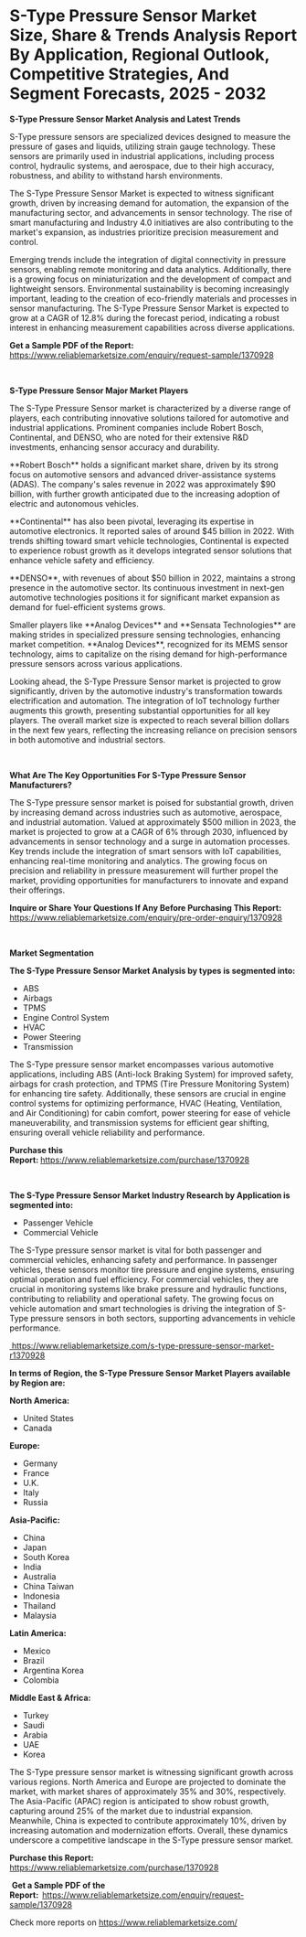 <p><h1>S-Type Pressure Sensor Market Size, Share & Trends Analysis Report By Application, Regional Outlook, Competitive Strategies, And Segment Forecasts, 2025 - 2032</h1></p><p><strong>S-Type Pressure Sensor Market Analysis and Latest Trends</strong></p>
<p><p>S-Type pressure sensors are specialized devices designed to measure the pressure of gases and liquids, utilizing strain gauge technology. These sensors are primarily used in industrial applications, including process control, hydraulic systems, and aerospace, due to their high accuracy, robustness, and ability to withstand harsh environments. </p><p>The S-Type Pressure Sensor Market is expected to witness significant growth, driven by increasing demand for automation, the expansion of the manufacturing sector, and advancements in sensor technology. The rise of smart manufacturing and Industry 4.0 initiatives are also contributing to the market's expansion, as industries prioritize precision measurement and control.</p><p>Emerging trends include the integration of digital connectivity in pressure sensors, enabling remote monitoring and data analytics. Additionally, there is a growing focus on miniaturization and the development of compact and lightweight sensors. Environmental sustainability is becoming increasingly important, leading to the creation of eco-friendly materials and processes in sensor manufacturing. The S-Type Pressure Sensor Market is expected to grow at a CAGR of 12.8% during the forecast period, indicating a robust interest in enhancing measurement capabilities across diverse applications.</p></p>
<p><strong>Get a Sample PDF of the Report:&nbsp;</strong> <a href="https://www.reliablemarketsize.com/enquiry/request-sample/1370928?utm_campaign=3550&utm_medium=2&utm_source=Github&utm_content=ia&utm_term=22032025&utm_id=s-type-pressure-sensor">https://www.reliablemarketsize.com/enquiry/request-sample/1370928</a></p>
<p>&nbsp;</p>
<p><strong>S-Type Pressure Sensor Major Market Players</strong></p>
<p><p>The S-Type Pressure Sensor market is characterized by a diverse range of players, each contributing innovative solutions tailored for automotive and industrial applications. Prominent companies include Robert Bosch, Continental, and DENSO, who are noted for their extensive R&D investments, enhancing sensor accuracy and durability.</p><p>**Robert Bosch** holds a significant market share, driven by its strong focus on automotive sensors and advanced driver-assistance systems (ADAS). The company's sales revenue in 2022 was approximately $90 billion, with further growth anticipated due to the increasing adoption of electric and autonomous vehicles.</p><p>**Continental** has also been pivotal, leveraging its expertise in automotive electronics. It reported sales of around $45 billion in 2022. With trends shifting toward smart vehicle technologies, Continental is expected to experience robust growth as it develops integrated sensor solutions that enhance vehicle safety and efficiency.</p><p>**DENSO**, with revenues of about $50 billion in 2022, maintains a strong presence in the automotive sector. Its continuous investment in next-gen automotive technologies positions it for significant market expansion as demand for fuel-efficient systems grows.</p><p>Smaller players like **Analog Devices** and **Sensata Technologies** are making strides in specialized pressure sensing technologies, enhancing market competition. **Analog Devices**, recognized for its MEMS sensor technology, aims to capitalize on the rising demand for high-performance pressure sensors across various applications.</p><p>Looking ahead, the S-Type Pressure Sensor market is projected to grow significantly, driven by the automotive industry's transformation towards electrification and automation. The integration of IoT technology further augments this growth, presenting substantial opportunities for all key players. The overall market size is expected to reach several billion dollars in the next few years, reflecting the increasing reliance on precision sensors in both automotive and industrial sectors.</p></p>
<p>&nbsp;</p>
<p><strong>What Are The Key Opportunities For S-Type Pressure Sensor Manufacturers?</strong></p>
<p><p>The S-Type pressure sensor market is poised for substantial growth, driven by increasing demand across industries such as automotive, aerospace, and industrial automation. Valued at approximately $500 million in 2023, the market is projected to grow at a CAGR of 6% through 2030, influenced by advancements in sensor technology and a surge in automation processes. Key trends include the integration of smart sensors with IoT capabilities, enhancing real-time monitoring and analytics. The growing focus on precision and reliability in pressure measurement will further propel the market, providing opportunities for manufacturers to innovate and expand their offerings.</p></p>
<p><strong>Inquire or Share Your Questions If Any Before Purchasing This Report:</strong> <a href="https://www.reliablemarketsize.com/enquiry/pre-order-enquiry/1370928?utm_campaign=3550&utm_medium=2&utm_source=Github&utm_content=ia&utm_term=22032025&utm_id=s-type-pressure-sensor">https://www.reliablemarketsize.com/enquiry/pre-order-enquiry/1370928</a></p>
<p>&nbsp;</p>
<p><strong>Market Segmentation</strong></p>
<p><strong>The S-Type Pressure Sensor Market Analysis by types is segmented into:</strong></p>
<p><ul><li>ABS</li><li>Airbags</li><li>TPMS</li><li>Engine Control System</li><li>HVAC</li><li>Power Steering</li><li>Transmission</li></ul></p>
<p><p>The S-Type pressure sensor market encompasses various automotive applications, including ABS (Anti-lock Braking System) for improved safety, airbags for crash protection, and TPMS (Tire Pressure Monitoring System) for enhancing tire safety. Additionally, these sensors are crucial in engine control systems for optimizing performance, HVAC (Heating, Ventilation, and Air Conditioning) for cabin comfort, power steering for ease of vehicle maneuverability, and transmission systems for efficient gear shifting, ensuring overall vehicle reliability and performance.</p></p>
<p><strong>Purchase this Report:&nbsp;</strong><a href="https://www.reliablemarketsize.com/purchase/1370928?utm_campaign=3550&utm_medium=2&utm_source=Github&utm_content=ia&utm_term=22032025&utm_id=s-type-pressure-sensor">https://www.reliablemarketsize.com/purchase/1370928</a></p>
<p>&nbsp;</p>
<p><strong>The S-Type Pressure Sensor Market Industry Research by Application is segmented into:</strong></p>
<p><ul><li>Passenger Vehicle</li><li>Commercial Vehicle</li></ul></p>
<p><p>The S-Type pressure sensor market is vital for both passenger and commercial vehicles, enhancing safety and performance. In passenger vehicles, these sensors monitor tire pressure and engine systems, ensuring optimal operation and fuel efficiency. For commercial vehicles, they are crucial in monitoring systems like brake pressure and hydraulic functions, contributing to reliability and operational safety. The growing focus on vehicle automation and smart technologies is driving the integration of S-Type pressure sensors in both sectors, supporting advancements in vehicle performance.</p></p>
<p><a href="https://www.reliablemarketsize.com/s-type-pressure-sensor-market-r1370928?utm_campaign=3550&utm_medium=2&utm_source=Github&utm_content=ia&utm_term=22032025&utm_id=s-type-pressure-sensor">&nbsp;https://www.reliablemarketsize.com/s-type-pressure-sensor-market-r1370928</a></p>
<p><strong>In terms of Region, the S-Type Pressure Sensor Market Players available by Region are:</strong></p>
<p>
    <p> <strong> North America: </strong>
        <ul>
            <li>United States</li>
            <li>Canada</li>
        </ul>
        </p> 
    <p> <strong> Europe: </strong>
        <ul>
            <li>Germany</li>
            <li>France</li>
            <li>U.K.</li>
            <li>Italy</li>
            <li>Russia</li>
        </ul>
        </p> 
    <p> <strong> Asia-Pacific: </strong>
        <ul>
            <li>China</li>
            <li>Japan</li>
            <li>South Korea</li>
            <li>India</li>
            <li>Australia</li>
            <li>China Taiwan</li>
            <li>Indonesia</li>
            <li>Thailand</li>
            <li>Malaysia</li>
        </ul>
        </p> 
    <p> <strong> Latin America: </strong>
        <ul>
            <li>Mexico</li>
            <li>Brazil</li>
            <li>Argentina Korea</li>
            <li>Colombia</li>
        </ul>
        </p> 
    <p> <strong> Middle East & Africa: </strong>
        <ul>
            <li>Turkey</li>
            <li>Saudi</li>
            <li>Arabia</li>
            <li>UAE</li>
            <li>Korea</li>
        </ul>
    </p>
    </p>
<p><p>The S-Type pressure sensor market is witnessing significant growth across various regions. North America and Europe are projected to dominate the market, with market shares of approximately 35% and 30%, respectively. The Asia-Pacific (APAC) region is anticipated to show robust growth, capturing around 25% of the market due to industrial expansion. Meanwhile, China is expected to contribute approximately 10%, driven by increasing automation and modernization efforts. Overall, these dynamics underscore a competitive landscape in the S-Type pressure sensor market.</p></p>
<p><strong>Purchase this Report: </strong><a href="https://www.reliablemarketsize.com/purchase/1370928?utm_campaign=3550&utm_medium=2&utm_source=Github&utm_content=ia&utm_term=22032025&utm_id=s-type-pressure-sensor">https://www.reliablemarketsize.com/purchase/1370928</a></p>
<p>&nbsp;<strong>Get a Sample PDF of the Report:&nbsp;&nbsp;</strong><a href="https://www.reliablemarketsize.com/enquiry/request-sample/1370928?utm_campaign=3550&utm_medium=2&utm_source=Github&utm_content=ia&utm_term=22032025&utm_id=s-type-pressure-sensor">https://www.reliablemarketsize.com/enquiry/request-sample/1370928</a></p>
<p><strong></strong></p>
<p>Check more reports on <a href="https://www.reliablemarketsize.com/?utm_campaign=3550&utm_medium=2&utm_source=Github&utm_content=ia&utm_term=22032025&utm_id=s-type-pressure-sensor">https://www.reliablemarketsize.com/</a></p>
